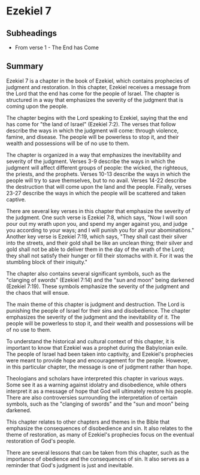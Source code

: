 # Ezekiel 7

## Subheadings

* From verse 1 - The End has Come

## Summary

Ezekiel 7 is a chapter in the book of Ezekiel, which contains prophecies of judgment and restoration. In this chapter, Ezekiel receives a message from the Lord that the end has come for the people of Israel. The chapter is structured in a way that emphasizes the severity of the judgment that is coming upon the people.

The chapter begins with the Lord speaking to Ezekiel, saying that the end has come for "the land of Israel" (Ezekiel 7:2). The verses that follow describe the ways in which the judgment will come: through violence, famine, and disease. The people will be powerless to stop it, and their wealth and possessions will be of no use to them.

The chapter is organized in a way that emphasizes the inevitability and severity of the judgment. Verses 3-9 describe the ways in which the judgment will affect different groups of people: the wicked, the righteous, the priests, and the prophets. Verses 10-13 describe the ways in which the people will try to save themselves, but to no avail. Verses 14-22 describe the destruction that will come upon the land and the people. Finally, verses 23-27 describe the ways in which the people will be scattered and taken captive.

There are several key verses in this chapter that emphasize the severity of the judgment. One such verse is Ezekiel 7:8, which says, "Now I will soon pour out my wrath upon you, and spend my anger against you, and judge you according to your ways; and I will punish you for all your abominations." Another key verse is Ezekiel 7:19, which says, "They shall cast their silver into the streets, and their gold shall be like an unclean thing; their silver and gold shall not be able to deliver them in the day of the wrath of the Lord; they shall not satisfy their hunger or fill their stomachs with it. For it was the stumbling block of their iniquity."

The chapter also contains several significant symbols, such as the "clanging of swords" (Ezekiel 7:14) and the "sun and moon" being darkened (Ezekiel 7:19). These symbols emphasize the severity of the judgment and the chaos that will ensue.

The main theme of this chapter is judgment and destruction. The Lord is punishing the people of Israel for their sins and disobedience. The chapter emphasizes the severity of the judgment and the inevitability of it. The people will be powerless to stop it, and their wealth and possessions will be of no use to them.

To understand the historical and cultural context of this chapter, it is important to know that Ezekiel was a prophet during the Babylonian exile. The people of Israel had been taken into captivity, and Ezekiel's prophecies were meant to provide hope and encouragement for the people. However, in this particular chapter, the message is one of judgment rather than hope.

Theologians and scholars have interpreted this chapter in various ways. Some see it as a warning against idolatry and disobedience, while others interpret it as a message of hope that God will ultimately restore his people. There are also controversies surrounding the interpretation of certain symbols, such as the "clanging of swords" and the "sun and moon" being darkened.

This chapter relates to other chapters and themes in the Bible that emphasize the consequences of disobedience and sin. It also relates to the theme of restoration, as many of Ezekiel's prophecies focus on the eventual restoration of God's people.

There are several lessons that can be taken from this chapter, such as the importance of obedience and the consequences of sin. It also serves as a reminder that God's judgment is just and inevitable.